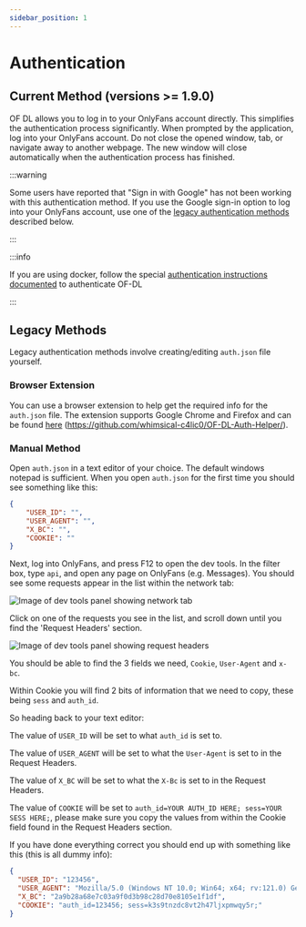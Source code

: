 ```yaml
---
sidebar_position: 1
---
```


# Authentication

## Current Method (versions >= 1.9.0)

OF DL allows you to log in to your OnlyFans account directly. This simplifies the authentication process significantly.
When prompted by the application, log into your OnlyFans account. Do not close the opened window, tab, or navigate away to another webpage.
The new window will close automatically when the authentication process has finished.

:::warning

Some users have reported that "Sign in with Google" has not been working with this authentication method.
If you use the Google sign-in option to log into your OnlyFans account, use one of the [legacy authentication methods](#legacy-methods) described below.

:::

:::info

If you are using docker, follow the special [authentication instructions documented](/docs/installation/docker) to authenticate OF-DL

:::

## Legacy Methods

Legacy authentication methods involve creating/editing `auth.json` file yourself.

### Browser Extension

You can use a browser extension to help get the required info for the `auth.json` file. The extension supports Google Chrome and Firefox and can be found [here](https://github.com/whimsical-c4lic0/OF-DL-Auth-Helper/) (https://github.com/whimsical-c4lic0/OF-DL-Auth-Helper/).

### Manual Method

Open `auth.json` in a text editor of your choice. The default windows notepad is sufficient. When you open `auth.json` for the first time you should see something like this:

```json
{
    "USER_ID": "",
    "USER_AGENT": "",
    "X_BC": "",
    "COOKIE": ""
}
```

Next, log into OnlyFans, and press F12 to open the dev tools. In the filter box, type `api`, and open any page on OnlyFans (e.g. Messages). You should see some requests appear in the list within the network tab:

![Image of dev tools panel showing network tab](/img/network_tab.png)

Click on one of the requests you see in the list, and scroll down until you find the 'Request Headers' section.

![Image of dev tools panel showing request headers](/img/request_headers.png)

You should be able to find the 3 fields we need, `Cookie`, `User-Agent` and `x-bc`.

Within Cookie you will find 2 bits of information that we need to copy, these being `sess` and `auth_id`.

So heading back to your text editor:

The value of `USER_ID` will be set to what `auth_id` is set to.

The value of `USER_AGENT` will be set to what the `User-Agent` is set to in the Request Headers.

The value of `X_BC` will be set to what the `X-Bc` is set to in the Request Headers.

The value of `COOKIE` will be set to `auth_id=YOUR AUTH_ID HERE; sess=YOUR SESS HERE;`, please make sure you copy the values from within the Cookie field found in the Request Headers section.

If you have done everything correct you should end up with something like this (this is all dummy info):

```json
{
  "USER_ID": "123456",
  "USER_AGENT": "Mozilla/5.0 (Windows NT 10.0; Win64; x64; rv:121.0) Gecko/20100101 Firefox/121.0",
  "X_BC": "2a9b28a68e7c03a9f0d3b98c28d70e8105e1f1df",
  "COOKIE": "auth_id=123456; sess=k3s9tnzdc8vt2h47ljxpmwqy5r;"
}
```
